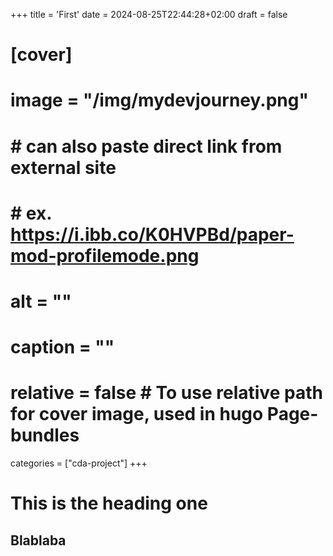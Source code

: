 +++
title = 'First'
date = 2024-08-25T22:44:28+02:00
draft = false

# [cover]
#   image = "/img/mydevjourney.png"
#   # can also paste direct link from external site
#   # ex. https://i.ibb.co/K0HVPBd/paper-mod-profilemode.png
#   alt = "<alt text>"
#   caption = "<text>"
#   relative = false # To use relative path for cover image, used in hugo Page-bundles
categories = ["cda-project"]
+++

# This is the heading one

## Blablaba
